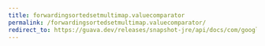 ```yaml
---
title: forwardingsortedsetmultimap.valuecomparator
permalink: /forwardingsortedsetmultimap.valuecomparator/
redirect_to: https://guava.dev/releases/snapshot-jre/api/docs/com/google/common/collect/ForwardingSortedSetMultimap.html#valueComparator--
---
```

